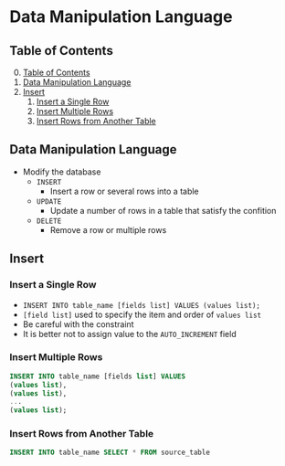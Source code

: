 # Data Manipulation Language

## Table of Contents

0. [Table of Contents](#table-of-contents)
1. [Data Manipulation Language](#data-manipulation-language-1)
2. [Insert](#insert)
    1. [Insert a Single Row](#insert-a-single-row)
    2. [Insert Multiple Rows](#insert-multiple-rows)
    3. [Insert Rows from Another Table](#insert-rows-from-another-table)

## Data Manipulation Language

- Modify the database
    - `INSERT`
        - Insert a row or several rows into a table
    - `UPDATE`
        - Update a number of rows in a table that satisfy the confition
    - `DELETE`
        - Remove a row or multiple rows

## Insert

### Insert a Single Row

- `INSERT INTO table_name [fields list] VALUES (values list);`
- `[field list]` used to specify the item and order of `values list`
- Be careful with the constraint
- It is better not to assign value to the `AUTO_INCREMENT` field

### Insert Multiple Rows

```sql
INSERT INTO table_name [fields list] VALUES 
(values list), 
(values list), 
...
(values list);
```

### Insert Rows from Another Table

```sql
INSERT INTO table_name SELECT * FROM source_table
```
